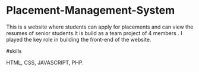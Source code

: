 # Placement-Management-System

This is a website where students can apply for placements and can view the resumes of senior students.It is build as a team project of 4 members . I played the key role in building the front-end of the website.

#skills

HTML,
CSS,
JAVASCRIPT,
PHP.
